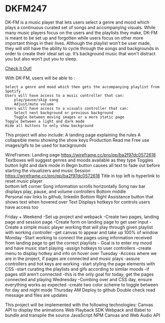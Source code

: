 # DKFM247
DK-FM is a music player that lets users select a genre and mood which plays a continuous curated set of songs and accompanying visuals. While many music players focus on the users and the playlists they make, DK-FM is meant to be set up and forgotten while users focus on other more important things in their lives. Although the playlist won't be user made, they will still have the ability to cycle through the songs and backgrounds in order to create their ideal set up. It’s background music that won't distract you but also won’t put you to sleep. 
	
[Check it Out!](https://danronkam.github.io/DKFM247/)

With DK-FM, users will be able to :	

    Select a genre and mood which then gets the accompanying playlist from Spotify
    Users will have access to a music controller that can:
        play/pause/skip song
        Adjust/mute volume
    Users will have access to a visuals controller that can:
        Select next background or previous background
        Toggle between moving images or a more static page
    Toggle between a light and dark mode	
    Hide all buttons to only show background	

This project will also include:
    A landing page explaining the rules
    A collapsible menu showing the show keys
    Production Read me
    Free use images/gifs to be used for backgrounds

WireFrames:
 	Landing page https://wireframe.cc/pro/pp/ba2f97dc0572618
        Textboxes will suggest genres and moods available as they type
            Toggles button light and dark mode in
            Begin button causes all text to fade out before starting the visualizers and music
Session https://wireframe.cc/pro/pp/ba2f97dc0572618
    Title in top left is hyperlink to reset music player	
    bottom left corner
        Song information scrolls horizontally 
        Song nav bar displays play, pause, and volume controllers
    Bottom middle   
        Personal nav links to github, linkedin
    Bottom Right
        Assistance button that shows text when hovered over
        Text Displays hotkeys for controls users have access too

Friday + Weekend
	-Set up project and webpack
	-Create two pages, landing page and session page
		-Create form on landing page to get user input
		-Create a simple music player working that will play through given playlist with 
working controller
	-get canvas to appear and take up 100% of window
Monday
	-Start working to connect the pages using information received from landing page to get    the correct playlists
		- Goal is to enter my mood and have music start playing
	-assign hotkeys to user controllers
	-create menu to display hotkey and info on hover over
Tuesday
    -Access where we are in the project, if pages are connected and music plays
        -assure controllers and hot keys are working
            -start styling the page elements with CSS
            -start curating the playlists and gifs according to similar moods
    -if pages still aren't connected
        -this is the only goal for today, get the pages connected and playing 
Wednesday
    -Combing over and CSS day, ensure everything works as expected
    -create two color scheme to toggle between for day and night mode
Thursday AM
    Deploy to github
    Double check read message and files are updates


This project will be implemented with the following technologies:
    Canvas API to display the animations
    Web Playback SDK
    Webpack and Babel to bundle and transpile the source JavaScript 
    NPM
    Canvas and Web Audio API
    
 
 

	
